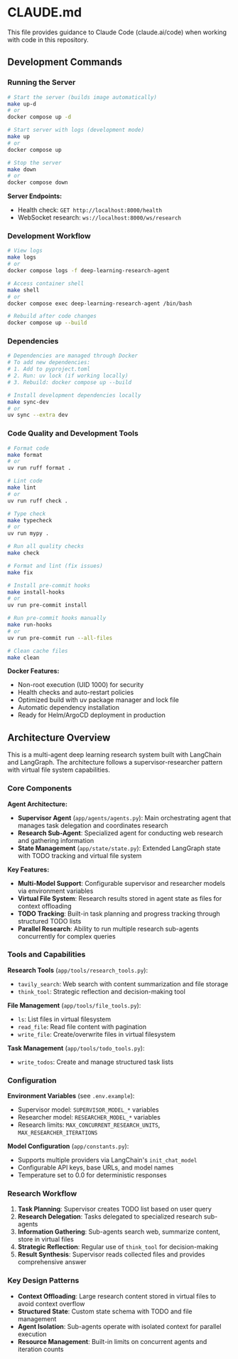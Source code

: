 # CLAUDE.md

This file provides guidance to Claude Code (claude.ai/code) when working with code in this repository.

## Development Commands

### Running the Server
```bash
# Start the server (builds image automatically)
make up-d
# or
docker compose up -d

# Start server with logs (development mode)
make up
# or
docker compose up

# Stop the server
make down
# or
docker compose down
```

**Server Endpoints:**
- Health check: `GET http://localhost:8000/health`
- WebSocket research: `ws://localhost:8000/ws/research`

### Development Workflow
```bash
# View logs
make logs
# or
docker compose logs -f deep-learning-research-agent

# Access container shell
make shell
# or
docker compose exec deep-learning-research-agent /bin/bash

# Rebuild after code changes
docker compose up --build
```

### Dependencies
```bash
# Dependencies are managed through Docker
# To add new dependencies:
# 1. Add to pyproject.toml
# 2. Run: uv lock (if working locally)
# 3. Rebuild: docker compose up --build

# Install development dependencies locally
make sync-dev
# or
uv sync --extra dev
```

### Code Quality and Development Tools
```bash
# Format code
make format
# or
uv run ruff format .

# Lint code
make lint
# or
uv run ruff check .

# Type check
make typecheck
# or
uv run mypy .

# Run all quality checks
make check

# Format and lint (fix issues)
make fix

# Install pre-commit hooks
make install-hooks
# or
uv run pre-commit install

# Run pre-commit hooks manually
make run-hooks
# or
uv run pre-commit run --all-files

# Clean cache files
make clean
```

**Docker Features:**
- Non-root execution (UID 1000) for security
- Health checks and auto-restart policies
- Optimized build with uv package manager and lock file
- Automatic dependency installation
- Ready for Helm/ArgoCD deployment in production

## Architecture Overview

This is a multi-agent deep learning research system built with LangChain and LangGraph. The architecture follows a supervisor-researcher pattern with virtual file system capabilities.

### Core Components

**Agent Architecture:**
- **Supervisor Agent** (`app/agents/agents.py`): Main orchestrating agent that manages task delegation and coordinates research
- **Research Sub-Agent**: Specialized agent for conducting web research and gathering information
- **State Management** (`app/state/state.py`): Extended LangGraph state with TODO tracking and virtual file system

**Key Features:**
- **Multi-Model Support**: Configurable supervisor and researcher models via environment variables
- **Virtual File System**: Research results stored in agent state as files for context offloading
- **TODO Tracking**: Built-in task planning and progress tracking through structured TODO lists
- **Parallel Research**: Ability to run multiple research sub-agents concurrently for complex queries

### Tools and Capabilities

**Research Tools** (`app/tools/research_tools.py`):
- `tavily_search`: Web search with content summarization and file storage
- `think_tool`: Strategic reflection and decision-making tool

**File Management** (`app/tools/file_tools.py`):
- `ls`: List files in virtual filesystem
- `read_file`: Read file content with pagination
- `write_file`: Create/overwrite files in virtual filesystem

**Task Management** (`app/tools/todo_tools.py`):
- `write_todos`: Create and manage structured task lists

### Configuration

**Environment Variables** (see `.env.example`):
- Supervisor model: `SUPERVISOR_MODEL_*` variables
- Researcher model: `RESEARCHER_MODEL_*` variables
- Research limits: `MAX_CONCURRENT_RESEARCH_UNITS`, `MAX_RESEARCHER_ITERATIONS`

**Model Configuration** (`app/constants.py`):
- Supports multiple providers via LangChain's `init_chat_model`
- Configurable API keys, base URLs, and model names
- Temperature set to 0.0 for deterministic responses

### Research Workflow

1. **Task Planning**: Supervisor creates TODO list based on user query
2. **Research Delegation**: Tasks delegated to specialized research sub-agents
3. **Information Gathering**: Sub-agents search web, summarize content, store in virtual files
4. **Strategic Reflection**: Regular use of `think_tool` for decision-making
5. **Result Synthesis**: Supervisor reads collected files and provides comprehensive answer

### Key Design Patterns

- **Context Offloading**: Large research content stored in virtual files to avoid context overflow
- **Structured State**: Custom state schema with TODO and file management
- **Agent Isolation**: Sub-agents operate with isolated context for parallel execution
- **Resource Management**: Built-in limits on concurrent agents and iteration counts
